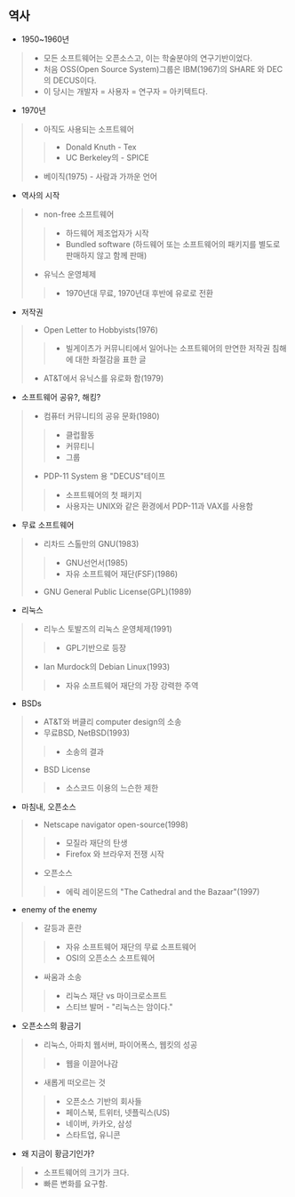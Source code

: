 ## 역사

- 1950~1960년
> - 모든 소프트웨어는 오픈소스고, 이는 학술분야의 연구기반이었다.
>- 처음 OSS(Open Source System)그룹은  IBM(1967)의 SHARE 와 DEC의 DECUS이다.
>- 이 당시는 개발자 = 사용자 = 연구자 = 아키텍트다.


- 1970년
> - 아직도 사용되는 소프트웨어
>>- Donald Knuth - Tex
>>- UC Berkeley의 - SPICE
>- 베이직(1975) - 사람과 가까운 언어

- 역사의 시작
>- non-free 소프트웨어
>>- 하드웨어 제조업자가 시작
>>- Bundled software (하드웨어 또는 소프트웨어의 패키지를 별도로 판매하지 않고 함께 판매)
>- 유닉스 운영체제
>>- 1970년대 무료, 1970년대 후반에 유로로 전환

- 저작권
>- Open Letter to Hobbyists(1976)
>>- 빌게이츠가 커뮤니티에서 일어나는 소프트웨어의 만연한 저작권 침해에 대한 좌절감을 표한 글
>- AT&T에서 유닉스를 유로화 함(1979)


- 소프트웨어 공유?, 해킹?
>- 컴퓨터 커뮤니티의 공유 문화(1980)
>>- 클럽활동
>>- 커뮤티니
>>- 그룹
>- PDP-11 System 용 "DECUS"테이프
>>- 소프트웨어의 첫 패키지
>>- 사용자는 UNIX와 같은 환경에서 PDP-11과 VAX를 사용함

- 무료 소프트웨어
>- 리차드 스톨만의 GNU(1983)
>>- GNU선언서(1985)
>>- 자유 소프트웨어 재단(FSF)(1986)
>- GNU General Public License(GPL)(1989)

- 리눅스
>- 리누스 토발즈의 리눅스 운영체제(1991)
>>- GPL기반으로 등장
>- Ian Murdock의 Debian Linux(1993)
>>- 자유 소프트웨어 재단의 가장 강력한 주역

- BSDs
>- AT&T와 버클리 computer design의 소송
>- 무료BSD, NetBSD(1993)
>>- 소송의 결과
>- BSD License
>>- 소스코드 이용의 느슨한 제한

- 마침내, 오픈소스
>- Netscape navigator open-source(1998)
>>- 모질라 재단의 탄생
>>- Firefox 와 브라우저 전쟁 시작
>- 오픈소스
>>- 에릭 레이몬드의 "The Cathedral and the Bazaar"(1997)

- enemy of the enemy
>- 갈등과 혼란
>>- 자유 소프트웨어 재단의 무료 소프트웨어
>>- OSI의 오픈소스 소프트웨어
>- 싸움과 소송
>>- 리눅스 재단 vs 마이크로소프트
>>- 스티브 발머 - "리눅스는 암이다."

- 오픈소스의 황금기
>- 리눅스, 아파치 웹서버, 파이어폭스, 웹킷의 성공
>>- 웹을 이끌어나감
>- 새롭게 떠오르는 것
>>- 오픈소스 기반의 회사들
>>- 페이스북, 트위터, 넷플릭스(US)
>>- 네이버, 카카오, 삼성
>>- 스타트업, 유니콘

- 왜 지금이 황금기인가?
>- 소프트웨어의 크기가 크다.
>- 빠른 변화를 요구함.
